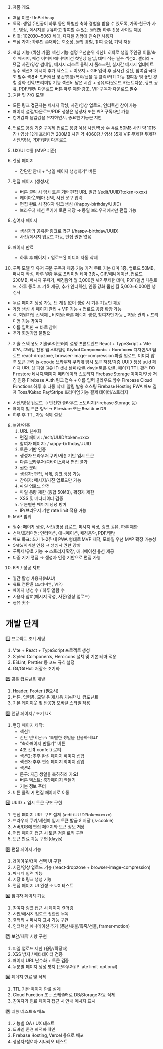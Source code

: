 1. 제품 개요

- 제품 이름: UnBirthday
- 목적: 생일 주인공이 하루 동안 특별한 축하 경험을 받을 수 있도록, 가족·친구가 사진, 영상, 메시지를 공유하고 참여할 수 있는 몰입형 하루 전용 사이트 제공
- 타깃: 102030~5060 세대, 디지털 경험에 친숙한 사용자
- 핵심 가치: 하루만 존재하는 희소성, 몰입 경험, 참여 중심, 기억 저장

2. 핵심 기능 (섹션 기준)
   섹션 기능 설명 우선순위
   섹션1: 히어로 생일 주인공 이름/축하 메시지, 배경 이미지/애니메이션 첫인상 몰입, 테마 적용 필수
   섹션2: 갤러리 + 댓글 사진/영상 썸네일, 메시지 리스트 클릭 시 풀스크린, 실시간 메시지 업데이트 필수
   섹션3: 메시지 추가 텍스트 + 이모지 + GIF 입력 후 실시간 갱신, 참여감 극대화 필수
   섹션4: 인터랙션 풍선/촛불/폭죽/선물 등 클릭/터치 가능 참여감 및 몰입 경험 강화 선택/프리미엄 기능
   섹션5: 남은 시간 + 공유/다운로드 카운트다운, 링크 공유, PDF/앨범 다운로드 버튼 하루 제한 강조, VIP 구독자 다운로드 필수
3. 권한 및 참여 모델

- 모든 링크 접근자는 메시지 작성, 사진/영상 업로드, 인터랙션 참여 가능
- 페이지 설정/다운로드/PDF 생성은 생성자 또는 VIP 구독자만 가능
- 참여감과 몰입감을 유지하면서, 중요한 기능은 제한

4.  업로드 용량 기준
    구독제 업로드 용량 예상 사진/영상 수
    무료 50MB 사진 약 1015장 / 영상 12개
    프리미엄 200MB 사진 약 4060장 / 영상 35개
    VIP 무제한 무제한 사진/영상, PDF/앨범 다운로드
5.  UX/UI 흐름 (MVP 기준)
6.  랜딩 페이지
    - 간단한 안내 + “생일 페이지 생성하기” 버튼
7.  편집 페이지 (생성자)
    - 버튼 클릭 시 임시 토큰 기반 편집 URL 발급 (/edit/UUID?token=xxxx)
    - 레이아웃/테마 선택, 사진·문구 입력
    - 편집 완료 시 참여자 링크 생성 (/happy-birthday/UUID)
    - 브라우저 세션 쿠키에 토큰 저장 → 동일 브라우저에서만 편집 가능
8.  참여자 페이지
    - 생성자가 공유한 링크로 접근 (/happy-birthday/UUID)
    - 사진/메시지 업로드 가능, 편집 권한 없음
9.  페이지 만료

    - 하루 후 페이지 + 업로드된 미디어 자동 삭제

10. 구독 모델 및 유저 구분
    구독제 제공 기능 가격
    무료 기본 테마 1종, 업로드 50MB, 메시지 작성, 하루 열람 무료
    프리미엄 테마 3종+, GIF/애니메이션, 업로드 200MB, 메시지 꾸미기, 배경음악 월 3,000원
    VIP 무제한 테마, PDF/앨범 다운로드, 하루 종료 후 기록 제공, 추가 인터랙션, 인증 강화 옵션 월 5,000~6,000원
    생성자

- 무료 페이지 생성 가능, 단 계정 없이 생성 시 기본 기능만 제공
- 계정 생성 시 페이지 관리 + VIP 기능 + 업로드 용량 확장 가능
- 즉, 회원가입 선택제
  _ 비회원: 빠른 페이지 생성, 참여자만 가능
  _ 회원: 관리 + 프리미엄 기능
  참여자
- 이름 입력만 → 바로 참여
- 추가 회원가입 불필요

7.  기술 스택
    용도 기술/라이브러리 설명
    프론트엔드 React + TypeScript + Vite SPA, 모바일 전용 웹
    스타일링 Styled Components + HeroIcons 디자인/UI
    업로드 react-dropzone, browser-image-compression 파일 업로드, 이미지 압축
    토큰 관리 js-cookie 브라우저 쿠키에 임시 토큰 저장/검증
    UUID 생성 uuid 페이지 URL 및 파일 고유 ID 생성
    날짜/만료 dayjs 토큰 만료, 페이지 TTL 관리
    DB Firestore 메시지/페이지 메타데이터
    스토리지 Firebase Storage 이미지/영상 저장
    인증 Firebase Auth 링크 접속 + 이름 입력
    클라우드 함수 Firebase Cloud Functions 하루 후 자동 삭제, 알림 발송
    호스팅 Firebase Hosting PWA 배포
    결제 Toss/Kakao Pay/Stripe 프리미엄 기능 결제
    데이터/스토리지

- 사진/영상 업로드 → 안전한 클라우드 스토리지(Firebase Storage 등)
- 페이지 및 토큰 정보 → Firestore 또는 Realtime DB
- 하루 후 TTL 자동 삭제 설정

8. 보안/인증
   1. URL 난수화
   - 편집 페이지: /edit/UUID?token=xxxx
   - 참여자 페이지: /happy-birthday/UUID
   2. 토큰 기반 인증
   - 생성자 브라우저 쿠키/세션 기반 임시 토큰
   - 다른 브라우저/디바이스에서 편집 불가
   3. 권한 분리
   - 생성자: 편집, 삭제, 링크 생성 가능
   - 참여자: 메시지/사진 업로드만 가능
   4. 파일 업로드 안전
   - 파일 용량 제한 (총합 50MB), 확장자 제한
   - XSS 및 메타데이터 검증
   5. 무분별한 페이지 생성 방지
   - IP/브라우저 기반 rate limit 적용 가능
1. MVP 범위

- 필수: 페이지 생성, 사진/영상 업로드, 메시지 작성, 링크 공유, 하루 제한
- 선택/프리미엄: 인터랙션, 애니메이션, 배경음악, PDF/앨범
- 배포 목표: 초기 1~2주 내 PWA 형태로 MVP 제작, 모바일 우선
  MVP 확장 가능성
- SMS/이메일 인증 → 생성자 권한 강화
- 구독제/유료 기능 → 스토리지 확장, 애니메이션 옵션 제공
- 다중 기기 편집 → 생성자 인증 기반으로 편집 가능

10. KPI / 성공 지표

- 월간 활성 사용자(MAU)
- 유료 전환율 (프리미엄, VIP)
- 페이지 생성 수 / 하루 열람 수
- 사용자 참여(메시지 작성, 사진/영상 업로드)
- 공유 횟수

# 개발 단계

1️⃣ 프로젝트 초기 세팅

1. Vite + React + TypeScript 프로젝트 생성
2. Styled Components, HeroIcons 설치 및 기본 테마 적용
3. ESLint, Prettier 등 코드 규칙 설정
4. Git/GitHub 저장소 초기화

2️⃣ 공통 컴포넌트 개발

1. Header, Footer (필요시)
2. 버튼, 입력폼, 모달 등 재사용 가능한 UI 컴포넌트
3. 기본 레이아웃 및 반응형 모바일 스타일 적용

3️⃣ 랜딩 페이지 / 초기 UX

1. 랜딩 페이지 제작:
   - 섹션1
   - 간단 안내 문구: "특별한 생일을 선물하세요!"
   - “축하페이지 만들기” 버튼
   - 4초 간격 confetti 로티
   - 섹션2: 추후 완성 페이지 이미지 삽입
   - 섹션3: 추후 편집 페이지 이미지 삽입
   - 섹션4
   - 문구: 지금 생일을 축하하러 가요!
   - 버튼 텍스트: 축하페이지 만들기
   - 기본 정보 푸터
2. 버튼 클릭 시 편집 페이지로 이동

4️⃣ UUID + 임시 토큰 구조 구현

1. 편집 페이지 URL 구조 설계 (/edit/UUID?token=xxxx)
2. 브라우저 쿠키/세션에 임시 토큰 발급 & 저장 (js-cookie)
3. 서버/DB에 편집 페이지와 토큰 정보 저장
4. 편집 페이지 접근 시 토큰 검증 로직 구현
5. 토큰 만료 기능 구현 (dayjs)

5️⃣ 편집 페이지 기능

1. 레이아웃/테마 선택 UI 구현
2. 사진/영상 업로드 기능 (react-dropzone + browser-image-compression)
3. 메시지 입력 기능
4. 저장 & 링크 생성 기능
5. 편집 페이지 UI 완성 → UX 테스트

6️⃣ 참여자 페이지 기능

1. 참여자 링크 접근 시 페이지 렌더링
2. 사진/메시지 업로드 권한만 부여
3. 갤러리 + 메시지 표시 기능 구현
4. 인터랙션 애니메이션 추가 (풍선/촛불/폭죽/선물, framer-motion)

7️⃣ 보안/제약 사항 구현

1. 파일 업로드 제한 (용량/확장자)
2. XSS 방지 / 메타데이터 검증
3. 페이지 URL 난수화 + 토큰 검증
4. 무분별 페이지 생성 방지 (브라우저/IP rate limit, optional)

8️⃣ 페이지 만료 및 삭제

1. TTL 기반 페이지 만료 설계
2. Cloud Function 또는 스케줄러로 DB/Storage 자동 삭제
3. 참여자가 만료 페이지 접근 시 안내 메시지 표시

9️⃣ 최종 테스트 & 배포

1. 기능별 QA / UX 테스트
2. 모바일 환경 최적화 확인
3. Firebase Hosting, Vercel 등으로 배포
4. 생성자/참여자 시나리오 테스트
